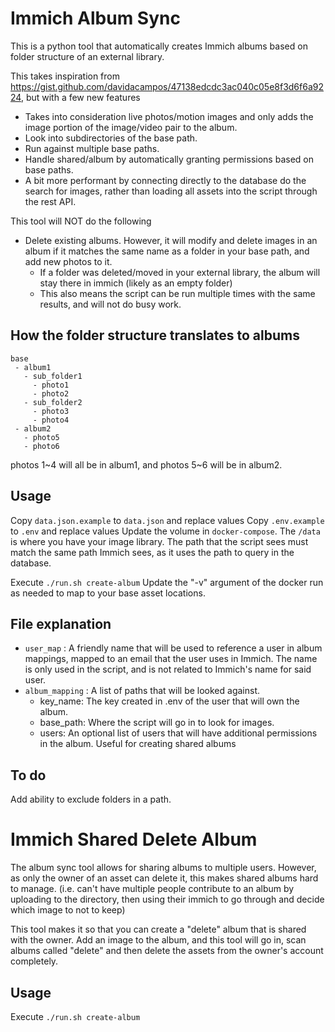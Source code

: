 # Immich Album Sync
This is a python tool that automatically creates Immich albums based on folder structure of an external library.

This takes inspiration from https://gist.github.com/davidacampos/47138edcdc3ac040c05e8f3d6f6a9224, but with a few new features

* Takes into consideration live photos/motion images and only adds the image portion of the image/video pair to the album.
* Look into subdirectories of the base path.
* Run against multiple base paths.
* Handle shared/album by automatically granting permissions based on base paths.
* A bit more performant by connecting directly to the database do the search for images, rather than loading all assets into the script through the rest API.

This tool will NOT do the following
* Delete existing albums. However, it will modify and delete images in an album if it matches the same name as a folder in your base path, and add new photos to it. 
  * If a folder was deleted/moved in your external library, the album will stay there in immich (likely as an empty folder)
  * This also means the script can be run multiple times with the same results, and will not do busy work.


## How the folder structure translates to albums
```
base
 - album1
   - sub_folder1
     - photo1
     - photo2
   - sub_folder2
     - photo3
     - photo4
 - album2
   - photo5
   - photo6
```
photos 1~4 will all be in album1, and photos 5~6 will be in album2.


## Usage
Copy `data.json.example` to `data.json` and replace values
Copy `.env.example` to `.env` and replace values
Update the volume in `docker-compose`. The `/data` is where you have your image library. The path that the script sees must match the same path Immich sees, as it uses the path to query in the database.

Execute `./run.sh create-album`
Update the "-v" argument of the docker run as needed to map to your base asset locations.

## File explanation
* `user_map` : A friendly name that will be used to reference a user in album mappings, mapped to an email that the user uses in Immich. The name is only used in the script, and is not related to Immich's name for said user.
* `album_mapping` : A list of paths that will be looked against. 
  * key_name: The key created in .env of the user that will own the album. 
  * base_path:  Where the script will go in to look for images.
  * users: An optional list of users that will have additional permissions in the album. Useful for creating shared albums

## To do
Add ability to exclude folders in a path.

# Immich Shared Delete Album
The album sync tool allows for sharing albums to multiple users. However, as only the owner of an asset can delete it, this makes shared albums hard to manage. (i.e. can't have multiple people contribute to an album by uploading to the directory, then using their immich to go through and decide which image to not to keep)

This tool makes it so that you can create a "delete" album that is shared with the owner. Add an image to the album, and this tool will go in, scan albums called "delete" and then delete the assets from the owner's account completely.

## Usage
Execute `./run.sh create-album`